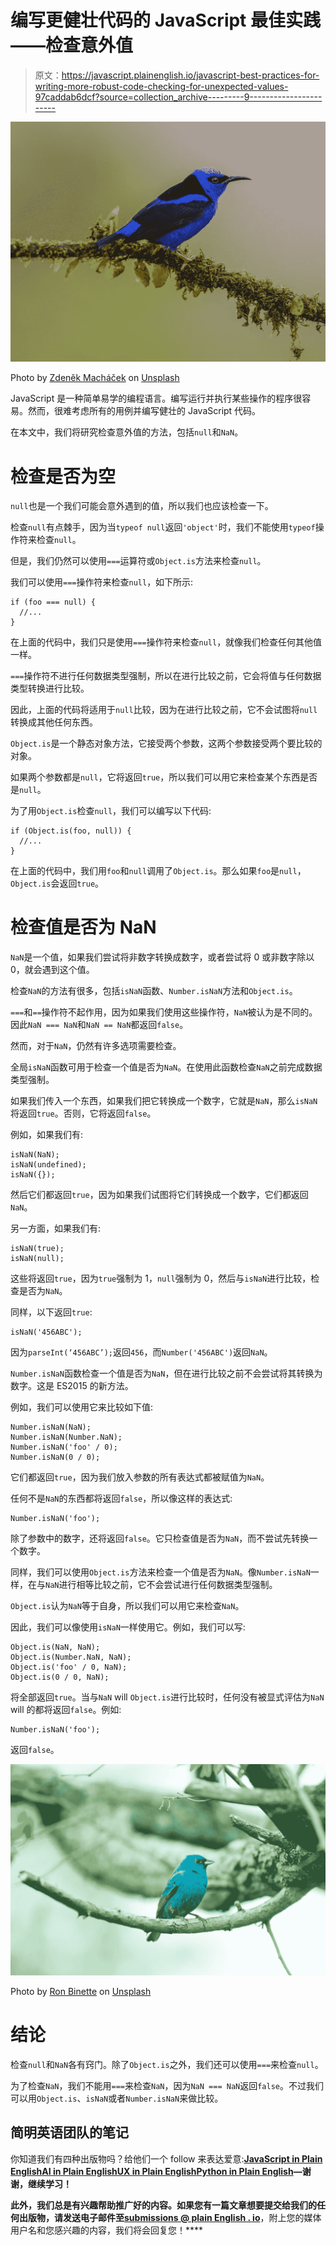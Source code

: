 # 编写更健壮代码的 JavaScript 最佳实践——检查意外值

> 原文：<https://javascript.plainenglish.io/javascript-best-practices-for-writing-more-robust-code-checking-for-unexpected-values-97caddab6dcf?source=collection_archive---------9----------------------->

![](img/94adcc54febfd9d2f0cd63add9fe993a.png)

Photo by [Zdeněk Macháček](https://unsplash.com/@zmachacek?utm_source=medium&utm_medium=referral) on [Unsplash](https://unsplash.com?utm_source=medium&utm_medium=referral)

JavaScript 是一种简单易学的编程语言。编写运行并执行某些操作的程序很容易。然而，很难考虑所有的用例并编写健壮的 JavaScript 代码。

在本文中，我们将研究检查意外值的方法，包括`null`和`NaN`。

# 检查是否为空

`null`也是一个我们可能会意外遇到的值，所以我们也应该检查一下。

检查`null`有点棘手，因为当`typeof null`返回`'object'`时，我们不能使用`typeof`操作符来检查`null`。

但是，我们仍然可以使用`===`运算符或`Object.is`方法来检查`null`。

我们可以使用`===`操作符来检查`null`，如下所示:

```
if (foo === null) {
  //...
}
```

在上面的代码中，我们只是使用`===`操作符来检查`null`，就像我们检查任何其他值一样。

`===`操作符不进行任何数据类型强制，所以在进行比较之前，它会将值与任何数据类型转换进行比较。

因此，上面的代码将适用于`null`比较，因为在进行比较之前，它不会试图将`null`转换成其他任何东西。

`Object.is`是一个静态对象方法，它接受两个参数，这两个参数接受两个要比较的对象。

如果两个参数都是`null`，它将返回`true`，所以我们可以用它来检查某个东西是否是`null`。

为了用`Object.is`检查`null`，我们可以编写以下代码:

```
if (Object.is(foo, null)) {
  //...
}
```

在上面的代码中，我们用`foo`和`null`调用了`Object.is`。那么如果`foo`是`null`，`Object.is`会返回`true`。

# 检查值是否为 NaN

`NaN`是一个值，如果我们尝试将非数字转换成数字，或者尝试将 0 或非数字除以 0，就会遇到这个值。

检查`NaN`的方法有很多，包括`isNaN`函数、`Number.isNaN`方法和`Object.is`。

`===`和`==`操作符不起作用，因为如果我们使用这些操作符，`NaN`被认为是不同的。因此`NaN === NaN`和`NaN == NaN`都返回`false`。

然而，对于`NaN`，仍然有许多选项需要检查。

全局`isNaN`函数可用于检查一个值是否为`NaN`。在使用此函数检查`NaN`之前完成数据类型强制。

如果我们传入一个东西，如果我们把它转换成一个数字，它就是`NaN`，那么`isNaN`将返回`true`。否则，它将返回`false`。

例如，如果我们有:

```
isNaN(NaN);       
isNaN(undefined);
isNaN({});
```

然后它们都返回`true`，因为如果我们试图将它们转换成一个数字，它们都返回`NaN`。

另一方面，如果我们有:

```
isNaN(true);      
isNaN(null);
```

这些将返回`true`，因为`true`强制为 1，`null`强制为 0，然后与`isNaN`进行比较，检查是否为`NaN`。

同样，以下返回`true`:

```
isNaN('456ABC');
```

因为`parseInt(‘456ABC’);`返回`456`，而`Number('456ABC')`返回`NaN`。

`Number.isNaN`函数检查一个值是否为`NaN`，但在进行比较之前不会尝试将其转换为数字。这是 ES2015 的新方法。

例如，我们可以使用它来比较如下值:

```
Number.isNaN(NaN);        
Number.isNaN(Number.NaN); 
Number.isNaN('foo' / 0);
Number.isNaN(0 / 0);
```

它们都返回`true`，因为我们放入参数的所有表达式都被赋值为`NaN`。

任何不是`NaN`的东西都将返回`false`，所以像这样的表达式:

```
Number.isNaN('foo');
```

除了参数中的数字，还将返回`false`。它只检查值是否为`NaN`，而不尝试先转换一个数字。

同样，我们可以使用`Object.is`方法来检查一个值是否为`NaN`。像`Number.isNaN`一样，在与`NaN`进行相等比较之前，它不会尝试进行任何数据类型强制。

`Object.is`认为`NaN`等于自身，所以我们可以用它来检查`NaN`。

因此，我们可以像使用`isNaN`一样使用它。例如，我们可以写:

```
Object.is(NaN, NaN);
Object.is(Number.NaN, NaN); 
Object.is('foo' / 0, NaN);
Object.is(0 / 0, NaN);
```

将全部返回`true`。当与`NaN` will `Object.is`进行比较时，任何没有被显式评估为`NaN` will 的都将返回`false`。例如:

```
Number.isNaN('foo');
```

返回`false`。

![](img/3c96b16d4213101ffeb15fb557265449.png)

Photo by [Ron Binette](https://unsplash.com/@ronbinette?utm_source=medium&utm_medium=referral) on [Unsplash](https://unsplash.com?utm_source=medium&utm_medium=referral)

# 结论

检查`null`和`NaN`各有窍门。除了`Object.is`之外，我们还可以使用`===`来检查`null`。

为了检查`NaN`，我们不能用`===`来检查`NaN`，因为`NaN === NaN`返回`false`。不过我们可以用`Object.is`、`isNaN`或者`Number.isNaN`来做比较。

## **简明英语团队的笔记**

你知道我们有四种出版物吗？给他们一个 follow 来表达爱意:[**JavaScript in Plain English**](https://medium.com/javascript-in-plain-english)[**AI in Plain English**](https://medium.com/ai-in-plain-english)[**UX in Plain English**](https://medium.com/ux-in-plain-english)[**Python in Plain English**](https://medium.com/python-in-plain-english)**—谢谢，继续学习！**

**此外，我们总是有兴趣帮助推广好的内容。如果您有一篇文章想要提交给我们的任何出版物，请发送电子邮件至[**submissions @ plain English . io**](mailto:submissions@plainenglish.io)**，附上您的媒体用户名和您感兴趣的内容，我们将会回复您！****
